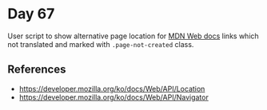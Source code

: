 # Day 67

User script to show alternative page location for [MDN Web docs](https://developer.mozilla.org) links which not translated and marked with `.page-not-created` class.

## References

* https://developer.mozilla.org/ko/docs/Web/API/Location
* https://developer.mozilla.org/ko/docs/Web/API/Navigator

